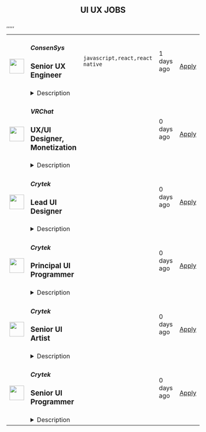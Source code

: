 <div align="center"><h2>UI UX JOBS</h2></div><table><tr>
                <td width="100" height="100" rowspan="2">
                    <img src="https://remotive.com/job/1895215/logo" width="38px" height="auto">
                </td>
                <td width="300">
                    <h5>ConsenSys</h5>
                    <h3>Senior UX Engineer</h3>
                </td>
                <td width="300">
                    <code>javascript,react,react native</code>
                </td>
                <td width="200">
                <text>1 days ago</text>
                </td>
                <td width="100" rowspan="2">
                <a href="https://remotive.com/remote-jobs/software-dev/senior-ux-engineer-1895215" align="right" target="_blank">Apply</a>
                </td>
            </tr>
            <tr>
                <td colspan="3">
                <details><summary>Description</summary>
                <p>Our mission is to unlock the collaborative power of communities by making Web3 universally easy to use, access, and build on.</p>
<p>Working with Consensys puts you at the <strong>forefront of an evolving paradigm</strong>, transforming our society for the better. We fundamentally believe blockchain is the next generation of technology that can lay the foundation for a more just and equitable society. </p>
<p>Blockchain tech is just over 10 years old. Ethereum itself is still a toddler and we’re far from reaching our full potential. You’ll get to work on the tools, infrastructure, and apps that scale these platforms to billions of users. </p>
<p>You’ll be constantly exposed to new concepts, ideas, and frameworks from your peers, and as you work on different projects — challenging you to stay at the <strong>top of your game</strong>. You’ll join a network of entrepreneurs and technologists that reaches the <strong>edge of our ecosystem</strong>. Consensys alumni have moved on to become tech entrepreneurs, CEOs, and team leads at tech companies. </p>
<p><strong>About MetaMask</strong></p>
<p>We’re building for a future where the internet and world economy empowers people through interactions based on consent, privacy, and free association. Where both communities and individuals flourish. To accomplish that, we’re working hard to make web3 accessible for everyone around the world.</p>
<p>MetaMask is both a crypto wallet and a gateway to the decentralized web. Our tools help people create communities, play video games, access financial services, make payments, invest in assets, protect against economic turmoil, and more. Our browser extension and mobile platforms meet the needs of millions of users and developers across the world.</p>
<p>Originally a humble key manager, today MetaMask serves over<a href="%22https:/techcrunch.com/2022/03/15/metamask-parent-company-consensys-raises-series-d-at-7b-valuation/?guccounter=1&amp;guce_referrer=aHR0cHM6Ly93d3cuZ29vZ2xlLmNvbS8&amp;guce_referrer_sig=AQAAAA17TpZSF_aCYTb-Ju92B34bkm5hs-N4Cxdpk5lR_Ve3lZQOiYFcfqkk_oNHMu1faSa-Ht5LMGxK7LHEnzCg3bAQJH3KI8SPhqQTd31XsNZyNQ3HUFwhID8cZGy9qzjoXK7tUdxKlfXV2mikuuez0jodL5s1UMpbed6hY3dhwUQO#:~:text=MetaMask alone has over 30,Ethereum wallet by this metric.%22" rel="nofollow"> 30 million monthly active users</a> as a<a href="%22https:/docs.metamask.io/guide/%22" rel="nofollow"> decentralized application development platform</a>, an<a href="%22https:/medium.com/metamask/introducing-metamask-swaps-84318c643785%22" rel="nofollow"> aggregator of decentralized cryptocurrency exchanges</a>, and a decentralized identity manager.</p>
<p><strong>What you’ll do</strong></p>
<p>Candidate will be responsible for improving and implementing user experiences in both the MetaMask extension client as well as the MetaMask mobile.  </p>
<p><strong>Would be great if you brought this to the role</strong></p>
<ul style="">
<li style="">6+ years working with web and mobile-based technologies.</li>
<li style="">Hands-on experience with at least one: React, React Native, Vue, or Angular.</li>
<li style="">Extensive experience with modern Javascript (ES6/TypeScript/etc.).</li>
<li style="">Fundamental knowledge of CSS and CSS preprocessors (Sass / LESS)</li>
<li style="">Strong working knowledge developing cross platform/browser compatibility. </li>
<li style="">Experience working in an agile development team.</li>
<li style="">Experience developing medium to large-scale applications across the entire stack with minimal tech debt through sensible abstractions, testing, linting, and adherence to coding/web standards.</li>
<li style="">Experience consuming APIs.</li>
<li style="">A demonstrable understanding of Continuous Integration.</li>
<li style="">Strong understanding of web-based security threats and prevention techniques.</li>
<li style="">Mobile experience strongly preferred.</li>
</ul>
<p>Don't meet all the requirements? Don't sweat it. We’re passionate about building a diverse team of humans and as such, if you think you've got what it takes for our chaotic-but-fun, remote-friendly, start-up environment—apply anyway, detailing your relevant transferable skills in your cover letter. While we have a pretty good idea of what we need, we're ready for you to challenge our thinking on who needs to be in this role.</p>
<p><em>Consensys is an equal opportunity employer. We encourage people from all backgrounds to apply. We are committed to ensuring that our technology is made available and accessible to everyone. All employment decisions are made without regard to race, color, national origin, ancestry, sex, gender, gender identity or expression, sexual orientation, age, genetic information, religion, disability, medical condition, pregnancy, marital status, family status, veteran status, or any other characteristic protected by law. Consensys is aware of fraudulent recruitment practices and we encourage all applicants to review our best practices to protect yourself which can be found (<a href="%22https:/consensys.net/careers/best-practices-to-avoid-recruitment-fraud/)%22" rel="nofollow">https://consensys.net/careers/best-practices-to-avoid-recruitment-fraud/)</a></em><em>.</em></p>
<p>#LI-HG1</p>
<div class='"content-pay-transparency"'>
<div class='"pay-input"'>
<div class='"description"'>
<p><em>The salary range for US-based candidates only will be determined throughout the interview process depending on experience and skills.</em></p>
</div>
<div class='"title"'>US pay range (not including bonus, equity or other benefits)</div>
<div class='"pay-range"'>$100,000<span class='"divider"'>—</span>$177,000 USD</div>
</div>
</div>
<img src="https://remotive.com/job/track/1895215/blank.gif?source=public_api" alt=""/>
                </details>
                </td>
            </tr>,<tr>
                <td width="100" height="100" rowspan="2">
                    <img src="https://pbs.twimg.com/profile_images/1719900921793003520/qPc3pV09_400x400.jpg" width="38px" height="auto">
                </td>
                <td width="300">
                    <h5>VRChat</h5>
                    <h3>UX/UI Designer, Monetization</h3>
                </td>
                <td width="300">
                    <code></code>
                </td>
                <td width="200">
                <text>0 days ago</text>
                </td>
                <td width="100" rowspan="2">
                <a href="https://jobs.lever.co/vrchat/84e684e1-3f9a-4958-80b2-db405fb9d1cd" align="right" target="_blank">Apply</a>
                </td>
            </tr>
            <tr>
                <td colspan="3">
                <details><summary>Description</summary>
                <div><span style="font-size: 24px">Join the VRChat Team!</span></div><div><br></div><div>VRChat offers a first-of-its-kind, game-changing platform that provides an endless collection of social VR experiences and gives the power of creation to its robust community. With over 250,000 worlds and growing, VRChat’s vision is to allow users to bring their imaginations to life and help shape the metaverse anywhere in the world on any device. VRChat has raised $100M to date with the support of investors Makers Fund, Anthos Capital and HTC and is building out a strong team to achieve hyper-growth in the coming years.</div><div><br></div><div><span style="font-size: 24px">Job Overview</span></div><div><br></div><div><span style="font-size: 11pt">We are seeking a talented UI/UX Designer with a focus on monetization and economy design to join our design team. As a Monetization UX/UI Designer, you will play a crucial role in enhancing user experiences by creating intuitive, visually appealing interfaces that drive engagement and revenue growth. By meticulously crafting user interfaces that guide users towards desired actions, such as making purchases, subscribing, or engaging with revenue-generating features, you will directly impact the conversion rates and overall revenue generation. Your expertise in economy design, which involves structuring pricing models, virtual goods, and incentives, contributes to user satisfaction and long-term monetization strategies. This role bridges the gap between user experience and business goals, ensuring that VRChat maximizes its financial potential while delivering value to users. As part of that process, you’ll be creating and maintaining design materials while ensuring they are communicated effectively to those requiring them. You will be guiding the design of features from concept to release, and then iterating on them as the team and community provide feedback.</span></div><div><br></div><div><span style="font-size: 24px">Job &amp; Team Impact</span></div><div><br></div><div><span style="font-size: 11pt">Your focus on monetization and economy design plays a pivotal role in shaping the financial success of VRChat. Effective monetization and virtual economy design directly impact the product's bottom line. Higher user engagement, increased conversion rates, and sustained monetization can lead to substantial revenue growth, enabling the business to invest in further product development, marketing, and innovation.</span></div><div><br></div><h3>Duties & Responsibilities</h3><li>Collaborate closely with product managers, system designers, and other stakeholders to understand and refine monetization and economy strategies</li><li>Design user interfaces that seamlessly integrate monetization mechanics, ensuring they enhance the user experience and align with the overall product vision</li><li>Create wireframes, mockups, and prototypes that effectively communicate UI design concepts, interaction flows, and monetization features</li><li>Conceptualize and implement user-friendly purchasing flows, virtual currency systems, and reward mechanisms that drive user engagement and spending</li><li>Collaborate with the UX team to conduct user research, gather feedback, and iterate on UI designs based on data-driven insights and user testing</li><li>Stay up-to-date with industry trends, emerging technologies, and best practices in monetization and economy design, applying these insights to enhance our products.</li><li>Work closely with developers to ensure the seamless integration of UI designs into the final product, providing guidance and assets as needed</li><li>Engage with VRChat’s connected platforms like Discord, Twitch, Youtube, etc. to understand the environment and stay up to date with community feedback on VRChat</li>,<h3>Experience, Skills & Qualifications</h3><li>5+ years of experience as a UX/UI Designer, with a portfolio showcasing successful UI designs for products with strong monetization and economy components</li><li>Solid understanding of game mechanics, virtual economies, and monetization strategies within the digital product space</li><li>Strong knowledge of user-centered design principles and the ability to balance business goals with user needs</li><li>The ability to work with ambiguous ideas and turn them into practical design concepts</li><li>Must be able to communicate design concepts effectively to the team</li><li>Ability to stay focused and productive in a permanent work-from-home environment&nbsp;</li>,<h3>Benefits</h3><li>Work from anywhere! VRChat is a 100% remote company</li><li>Health Benefits</li><li>401K for US &amp; RRSP for Canadian Employees</li><li>Stock Options</li><li>Generous paid holiday schedule</li><li>Unlimited/Flexible vacation time</li><li>Onboarding Hardware Stipend</li><li>Paid parental leave benefits</li><div><i style="font-size: 10px">VRChat is an equal-opportunity employer, and we welcome applicants from all backgrounds. VRChat fosters a diverse, creative, and collaborative environment where anyone can contribute to any of the ongoing projects or direction of the roadmap at any time.&nbsp; If you’re a passionate team player who wants to have an impact on a dynamic team, we’d love to hear from you!&nbsp;</i></div><div><br></div><div><i style="font-size: 10px">* Offers are subject to satisfactory background and reference checks.</i></div>
                </details>
                </td>
            </tr>,<tr>
                <td width="100" height="100" rowspan="2">
                    <img src="https://lever-client-logos.s3-us-west-2.amazonaws.com/2a61cdfd-29d3-4707-b965-c4527aa67d0c-1593500521772.png" width="38px" height="auto">
                </td>
                <td width="300">
                    <h5>Crytek</h5>
                    <h3>Lead UI Designer</h3>
                </td>
                <td width="300">
                    <code></code>
                </td>
                <td width="200">
                <text>0 days ago</text>
                </td>
                <td width="100" rowspan="2">
                <a href="https://jobs.lever.co/crytek/ea558e46-66df-445a-939c-31c0e1fdf006" align="right" target="_blank">Apply</a>
                </td>
            </tr>
            <tr>
                <td colspan="3">
                <details><summary>Description</summary>
                <div>Crytek is looking for a <b>Lead UI Designer</b> to work on <a href="https://www.huntshowdown.com/" class="postings-link"><i>Hunt: Showdown</i></a>.</div><div><br></div><div>As Lead UI Designer, you will work closely with the Director of UX/UI, Producers and Project Managers in the planning and monitoring of the various stages of the project development.</div><div>&nbsp;</div><div><b>*Sample pictures or a link to a portfolio, which shows sample work, are required. Any applications without a portfolio of some kind will be automatically declined.*</b></div><div><br></div><div><br></div><div><b><u>Relocation &amp; Remote Work</u></b></div><div>Although we believe living close to our studio helps foster team spirit and stronger bonds between team members, we understand that people have different needs and expectations for their place of residence. You have a choice of three location options, allowing you to work with Crytek from anywhere you wish:</div><div><br></div><div>1. Come to our modern headquarters in Frankfurt and receive an attractive relocation package and have access to all of our benefits.</div><div><br></div><div>2. If you are already living in a European Union member state, we are able to offer you a permanent work contract and allow you to work remotely&nbsp;as an employee&nbsp;from there.&nbsp;</div><div><br></div><div>3. If you are interested in full-time remote work in any other country&nbsp;outside of the European Union, we&nbsp;can offer you&nbsp;a freelance contract arrangement.</div><h3>Responsibilities</h3><li>Lead, manage and mentor the UI team on a day to day basis to ensure a high quality, pixel perfect designs.</li><li>Create a work environment that is motivating for team members and which fosters development and creation.</li><li>Ability to work pro-actively with other department leads.</li><li>Participate in meetings, reviews, and planning as part of effective communication with the team.</li><li>Creation of New UI screens using our Design System and Figma.</li><li>Development and implementation of UI elements, layouts into the game with the logic through our own tools.</li><li>Visualization of ideas using Figma, creating wireframes, prototypes, visual mock-ups.</li><li>Take initiative and willing to expand own horizon.</li>,<h3>Requirements</h3><li>5+ years’ experience in a UI Designer capacity for PC/Console games is a must.</li><li>Must have shipped at least two AAA titles as a UI Designer, and at least one of them as a Lead UI Designer.</li><li>Creative talent, creative courage and a very good analytical sense for user guidance.</li><li>Excellent knowledge in Figma and Adobe Creative Cloud products including, Illustrator, Photoshop and After Effects.</li><li>Strong visualization and presentation skills.</li><li>Basic programming skills to setup logic in our visual scripting language.</li><li>Established interpersonal and organizational skills. Must work well in a team-oriented environment.</li><li>Excellent English communication and writing skills.</li><li>Be proactive and self-motivated, work without direct supervision.</li><li>Willing to relocate to Frankfurt am Main area, Germany.</li>,<h3>Pluses</h3><li>BFA in Design, Interaction Design, Computer Science or similar</li><li>Additional programming language experience (good knowledge of Flash / Action Script is a strong plus).</li><li>Familiarity with Scaleform and/or Flash is a plus.</li><li>Version-control systems (Perforce, SVN, CVS, VSS) familiarity.</li><div><b><u>What you can expect from us</u></b></div><div><br></div><div><b>Home Office&nbsp;</b></div><div>Work-life balance is not just a hollow term for us. At Crytek, we offer you the option to either work from home or in our studio.&nbsp;</div><div>&nbsp;</div><div><b>Career Path&nbsp;</b></div><div>Your professional development is important to us, so we have laid out a career plan to help you progress towards your goals and objectives.&nbsp;</div><div>&nbsp;</div><div><b>Company Apartment&nbsp;</b></div><div>To help you get settled, we provide you with a fully furnished company apartment during your first three months in Frankfurt.*&nbsp;</div><div><span style="font-size: 11pt">&nbsp;</span></div><div><b>Relocation&nbsp;Support&nbsp;</b></div><div>We offer a relocation budget and full coverage of flights to Frankfurt for you and your family.&nbsp;</div><div>You can expect extensive assistance with visa, work permits, and communication with authorities during the relocation process, as well as help settling into Germany (e.g. setting up appointments with banks, government agencies, schools, landlords, finding apartments etc.).*&nbsp;</div><div><b style="font-size: 11pt">&nbsp;&nbsp;&nbsp;&nbsp;&nbsp;&nbsp;&nbsp;&nbsp;&nbsp;&nbsp;&nbsp;&nbsp;</b></div><div><b>Public Transport Pass&nbsp;</b></div><div>Discover Frankfurt by bus, tram and metro – free of charge.*&nbsp;</div><div><span style="font-size: 11pt">&nbsp;</span></div><div><b>Gym Card&nbsp;</b></div><div>A healthy body is a healthy mind. We offer a membership at the premium gym chain Fitness First in Germany. Work out, join group fitness classes, or relax in the wellness facilities.</div><div><span style="font-size: 11pt">&nbsp;</span></div><div><b>International Environment&nbsp;</b></div><div>We truly embody diversity at Crytek. With employees from over 42 different countries, we define ourselves by our cultural diversity.&nbsp;</div><div>&nbsp;</div><div><b>German Classes&nbsp;</b></div><div>Understanding the local culture will make your stay abroad more enjoyable, and Crytek supports that by offering German language courses for you and your family.&nbsp;</div><div><span style="font-size: 11pt">&nbsp;&nbsp;</span></div><div><b>Vacation Days&nbsp;</b></div><div>At our Frankfurt office you can enjoy 24 days of vacation per year, and every 2 years you get 1 more (up to a maximum of 28 days). You will also have on average 10 public holidays on top of the days you take off. If you are working from another country, local standards apply.</div><div><span style="font-size: 11pt">&nbsp;&nbsp;</span></div><div>*only applicable to employees in Frankfurt. </div>
                </details>
                </td>
            </tr>,<tr>
                <td width="100" height="100" rowspan="2">
                    <img src="https://lever-client-logos.s3-us-west-2.amazonaws.com/2a61cdfd-29d3-4707-b965-c4527aa67d0c-1593500521772.png" width="38px" height="auto">
                </td>
                <td width="300">
                    <h5>Crytek</h5>
                    <h3>Principal UI Programmer</h3>
                </td>
                <td width="300">
                    <code></code>
                </td>
                <td width="200">
                <text>0 days ago</text>
                </td>
                <td width="100" rowspan="2">
                <a href="https://jobs.lever.co/crytek/93e1629d-7934-4f8d-a06e-a9ae6bb02449" align="right" target="_blank">Apply</a>
                </td>
            </tr>
            <tr>
                <td colspan="3">
                <details><summary>Description</summary>
                <div>Crytek is looking for an experienced and passionate <b>Principal UI Programmer</b> to work with the <a href="https://www.huntshowdown.com/" class="postings-link"><i>Hunt: Showdown</i></a> development team.</div><div><br></div><div>As Principal UI programmer, you will help develop the tools and interaction methods that are required for building user interfaces, and be the font of knowledge for your team. Working closely with UX / UI Designers, you will play an central role in how the UI is built and how it will function. The ideal candidate has experience in different parts of game development.</div><div><br></div><div><br></div><div><u><b>Relocation &amp; Remote Work</b></u></div><div>Although we believe living close to our studio helps foster team spirit and stronger bonds between team members, we understand that people have different needs and expectations for their place of residence. For this position you have a choice of three location options, allowing you to work with Crytek from anywhere you wish:</div><div><br></div><div>1. Come to our modern headquarters in Frankfurt and receive an attractive relocation package and have access to all of our benefits.</div><div><br></div><div>2. If you are already living in a European Union member state, we are able to offer you a permanent work contract and allow you to work remotely&nbsp;as an employee&nbsp;from there.&nbsp;</div><div><br></div><div>3. If you are interested in full-time remote work in any other country&nbsp;outside of the European Union, we&nbsp;can offer you&nbsp;a freelance contract arrangement.</div><h3>Responsibilities</h3><li>Develop, test, maintain and optimize the UI systems to work efficiently with the supported consoles and platforms, using CRYENGINE and Flash.</li><li>Meet the project’s schedule by breaking the long term goals into manageable tasks.</li><li>Complete tasks in a timely manner and to a consistent high quality standard.</li><li>Write clear, maintainable and portable code.</li><li>Display good communication and writing skills and create documentation where required.</li><li>Write technical and software design documents.</li><li>Work very closely with UI Artists, UX Designers, and other Engineers.</li>,<h3>Requirements</h3><li>9+ years of professional experience as UI Programmer in the games industry.</li><li>Bachelor’s degree in computer science or related field or equivalent work experience.</li><li>Excellent programming skills in C++ and object oriented programming.</li><li>Strong knowledge of Flash and ActionScript.</li><li>Comfortable working with Visual Studio and Adobe Flash CS6.</li><li>Worked on a UI oriented project.</li><li>Experience with writing custom controls, skins and other advanced UI features.</li><li>Experience with any game engines preferably experience with CRYENGINE.</li><li>Team player and self-driven.</li><li>Solid English skills, good communication skills with strong affinity for transparency.</li>,<h3>Pluses</h3><li>Working knowledge of Scaleform.</li><li>Experience with Python.</li><li>Experience in UX Design or development of UI systems.</li><li>Worked in multi-team agile development (SCRUM). </li><div><b><u>What you can expect from us</u></b></div><div><br></div><div><b>Home Office&nbsp;</b></div><div>Work-life balance is not just a hollow term for us. At Crytek, we offer you the option to either work from home or in our studio.&nbsp;</div><div>&nbsp;</div><div><b>Career Path&nbsp;</b></div><div>Your professional development is important to us, so we have laid out a career plan to help you progress towards your goals and objectives.&nbsp;</div><div>&nbsp;</div><div><b>Company Apartment&nbsp;</b></div><div>To help you get settled, we provide you with a fully furnished company apartment during your first three months in Frankfurt.*&nbsp;</div><div><span style="font-size: 11pt">&nbsp;</span></div><div><b>Relocation&nbsp;Support&nbsp;</b></div><div>We offer a relocation budget and full coverage of flights to Frankfurt for you and your family.&nbsp;</div><div>You can expect extensive assistance with visa, work permits, and communication with authorities during the relocation process, as well as help settling into Germany (e.g. setting up appointments with banks, government agencies, schools, landlords, finding apartments etc.).*&nbsp;</div><div><b style="font-size: 11pt">&nbsp;&nbsp;&nbsp;&nbsp;&nbsp;&nbsp;&nbsp;&nbsp;&nbsp;&nbsp;&nbsp;&nbsp;</b></div><div><b>Public Transport Pass&nbsp;</b></div><div>Discover Frankfurt by bus, tram and metro – free of charge.*&nbsp;</div><div><span style="font-size: 11pt">&nbsp;</span></div><div><b>Gym Card&nbsp;</b></div><div>A healthy body is a healthy mind. We offer a membership at the premium gym chain Fitness First in Germany. Work out, join group fitness classes, or relax in the wellness facilities.</div><div><span style="font-size: 11pt">&nbsp;</span></div><div><b>International Environment&nbsp;</b></div><div>We truly embody diversity at Crytek. With employees from over 42 different countries, we define ourselves by our cultural diversity.&nbsp;</div><div>&nbsp;</div><div><b>German Classes&nbsp;</b></div><div>Understanding the local culture will make your stay abroad more enjoyable, and Crytek supports that by offering German language courses for you and your family.&nbsp;</div><div><span style="font-size: 11pt">&nbsp;&nbsp;&nbsp;&nbsp;&nbsp;&nbsp;&nbsp;&nbsp;</span></div><div><b>Events</b></div><div>Join us on our exciting company events, including new starter breakfasts, summer and winter parties, our annual trip to Gamescom in Cologne, and many more!*&nbsp;</div><div>We are all gamers: stay connected and play games with your colleagues at our remote gaming parties.</div><div><span style="font-size: 11pt">&nbsp; &nbsp; </span></div><div><b>Vacation Days&nbsp;</b></div><div>At our Frankfurt office you can enjoy 24 days of vacation per year, and every 2 years you get 1 more (up to a maximum of 28 days). You will also have on average 10 public holidays on top of the days you take off. If you are working from another country, local standards apply.</div><div><span style="font-size: 11pt">&nbsp;&nbsp;</span></div><div>*only applicable to employees in Frankfurt. </div>
                </details>
                </td>
            </tr>,<tr>
                <td width="100" height="100" rowspan="2">
                    <img src="https://lever-client-logos.s3-us-west-2.amazonaws.com/2a61cdfd-29d3-4707-b965-c4527aa67d0c-1593500521772.png" width="38px" height="auto">
                </td>
                <td width="300">
                    <h5>Crytek</h5>
                    <h3>Senior UI Artist</h3>
                </td>
                <td width="300">
                    <code></code>
                </td>
                <td width="200">
                <text>0 days ago</text>
                </td>
                <td width="100" rowspan="2">
                <a href="https://jobs.lever.co/crytek/b24334dc-2a41-49c7-b99d-871e51d2ce54" align="right" target="_blank">Apply</a>
                </td>
            </tr>
            <tr>
                <td colspan="3">
                <details><summary>Description</summary>
                <div>Crytek is looking for an experienced and passionate <b>Senior UI Artist</b>  to support the <a href="https://www.huntshowdown.com/" class="postings-link"><i>Hunt: Showdown</i></a> team. </div><div><br></div><div>As a UI artist, you will help create the mood of the game by creating  mock-ups / assets and icons. Working closely with other UX / UI Designers and  UI Programmers, you will play an important role in how the UI is built  and how it will function.</div><div><br></div><div><b>*Required documents that allow a  careful evaluation of your application are resume, cover letter and  additional samples (Portfolio link<i>)</i>*</b></div><div><br></div><div><br></div><div><u><b>Relocation &amp; Remote Work</b></u></div><div>Although we believe living close to our studio helps foster team spirit and stronger bonds between team members, we understand that people have different needs and expectations for their place of residence. You have a choice of three location options, allowing you to work with Crytek from anywhere you wish:</div><div><br></div><div>1. Come to our modern headquarters in Frankfurt and receive an attractive relocation package and have access to all of our benefits.</div><div><br></div><div>2. If you are already living in a European Union member state, we are able to offer you a permanent work contract and allow you to work remotely&nbsp;as an employee&nbsp;from there.&nbsp;</div><div><br></div><div>3. If you are interested in full-time remote work in any other country&nbsp;outside of the European Union, we&nbsp;can offer you&nbsp;a freelance contract arrangement.</div><h3>Responsibilities</h3><li>Create mock-ups based on the game design requests.</li><li>Create assets in Illustrator and Photoshop based on a style guide.</li><li>Work very closely with UI Artists, UX Designers, and UI Programmers.</li>,<h3>Requirements</h3><li>5+ years’ experience in the design field, with at least two of those years in the games industry.</li><li>Two or more shipped titles as a Senior UI Artist.</li><li>Confident understanding of typography and basic color theory.</li><li>Extensive knowledge in Figma and Adobe Creative Cloud products including, Illustrator, Photoshop and After Effects.</li><li>Able to understand technical implementations, and limitations.</li>,<h3>Pluses</h3><li>Bachelor degree in Computer Graphic Design, a similar degree or comparable experience.</li><li>Provide a portfolio demonstrating graphic design skills.</li><div><u><b>What you can expect from us</b></u></div><div><br></div><div><b>Home Office&nbsp;</b></div><div>Work-life balance is not just a hollow term for us. At Crytek, we offer you the option to either work from home or in our studio.&nbsp;</div><div>&nbsp;</div><div><b>Career Path&nbsp;</b></div><div>Your professional development is important to us, so we have laid out a career plan to help you progress towards your goals and objectives.&nbsp;</div><div>&nbsp;</div><div><b>Company Apartment&nbsp;</b></div><div>To help you get settled, we provide you with a fully furnished company apartment during your first three months in Frankfurt.*&nbsp;</div><div><span style="font-size: 11pt">&nbsp;</span></div><div><b>Relocation&nbsp;Support&nbsp;</b></div><div>We offer a relocation budget and full coverage of flights to Frankfurt for you and your family.&nbsp;</div><div>You can expect extensive assistance with visa, work permits, and communication with authorities during the relocation process, as well as help settling into Germany (e.g. setting up appointments with banks, government agencies, schools, landlords, finding apartments etc.).*&nbsp;</div><div><b style="font-size: 11pt">&nbsp;&nbsp;&nbsp;&nbsp;&nbsp;&nbsp;&nbsp;&nbsp;&nbsp;&nbsp;&nbsp;&nbsp;</b></div><div><b>Public Transport Pass&nbsp;</b></div><div>Discover Frankfurt by bus, tram and metro – free of charge.*&nbsp;</div><div><span style="font-size: 11pt">&nbsp;</span></div><div><b>Gym Card&nbsp;</b></div><div>A healthy body is a healthy mind. We offer a membership at the premium gym chain Fitness First in Germany. Work out, join group fitness classes, or relax in the wellness facilities.</div><div><span style="font-size: 11pt">&nbsp;</span></div><div><b>International Environment&nbsp;</b></div><div>We truly embody diversity at Crytek. With employees from over 42 different countries, we define ourselves by our cultural diversity.&nbsp;</div><div>&nbsp;</div><div><b>German Classes&nbsp;</b></div><div>Understanding the local culture will make your stay abroad more enjoyable, and Crytek supports that by offering German language courses for you and your family.&nbsp;</div><div><span style="font-size: 11pt">&nbsp;&nbsp;</span></div><div><b>Vacation Days&nbsp;</b></div><div>At our Frankfurt office you can enjoy 24 days of vacation per year, and every 2 years you get 1 more (up to a maximum of 28 days). You will also have on average 10 public holidays on top of the days you take off. If you are working from another country, local standards apply.</div><div><span style="font-size: 11pt">&nbsp;&nbsp;</span></div><div>*only applicable to employees in Frankfurt. </div>
                </details>
                </td>
            </tr>,<tr>
                <td width="100" height="100" rowspan="2">
                    <img src="https://lever-client-logos.s3-us-west-2.amazonaws.com/2a61cdfd-29d3-4707-b965-c4527aa67d0c-1593500521772.png" width="38px" height="auto">
                </td>
                <td width="300">
                    <h5>Crytek</h5>
                    <h3>Senior UI Programmer</h3>
                </td>
                <td width="300">
                    <code></code>
                </td>
                <td width="200">
                <text>0 days ago</text>
                </td>
                <td width="100" rowspan="2">
                <a href="https://jobs.lever.co/crytek/f54e9f31-343c-4ffe-ba98-33afa607a9cb" align="right" target="_blank">Apply</a>
                </td>
            </tr>
            <tr>
                <td colspan="3">
                <details><summary>Description</summary>
                <div>Crytek is looking for an experienced and passionate <b>Senior</b>&nbsp;<b>UI Programmer</b> to work with the <a href="https://www.huntshowdown.com/" class="postings-link"><i>Hunt: Showdown</i></a> development team.</div><div><br></div><div>As Senior UI programmer, you will help develop the tools and interaction methods that are required for building user interfaces. Working closely with UX / UI Designers, you will play an important role in how the UI is built and how it will function. The ideal candidate has experience in different parts of game development.</div><div><br></div><div><br></div><div><u><b>Relocation &amp; Remote Work</b></u></div><div>Although we believe living close to our studio helps foster team spirit and stronger bonds between team members, we understand that people have different needs and expectations for their place of residence. For this position you have a choice of three location options, allowing you to work with Crytek from anywhere you wish:</div><div><br></div><div>1. Come to our modern headquarters in Frankfurt and receive an attractive relocation package and have access to all of our benefits.</div><div><br></div><div>2. If you are already living in a European Union member state, we are able to offer you a permanent work contract and allow you to work remotely&nbsp;as an employee&nbsp;from there.&nbsp;</div><div><br></div><div>3. If you are interested in full-time remote work in any other country&nbsp;outside of the European Union, we&nbsp;can offer you&nbsp;a freelance contract arrangement.</div><h3>Responsibilities</h3><li>Develop, test, maintain and optimize the UI systems to work efficiently with the supported consoles and platforms, using CRYENGINE and Flash.</li><li>Meet the project’s schedule by breaking the long term goals into manageable tasks.</li><li>Complete tasks in a timely manner and to a consistent high quality standard.</li><li>Write clear, maintainable and portable code.</li><li>Display good communication and writing skills and create documentation where required.</li><li>Write technical and software design documents.</li><li>Work very closely with UI Artists, UX Designers, and other Engineers.</li>,<h3>Requirements</h3><li>5+ years of professional experience as UI Programmer in the games industry.</li><li>Bachelor’s degree in computer science or related field or equivialent work experience.</li><li>Excellent programming skills in C++ and object oriented programming.</li><li>Strong knowledge of Flash and ActionScript.</li><li>Comfortable working with Visual Studio and Adobe Flash CS6.</li><li>Worked on a UI oriented project.</li><li>Experience with writing custom controls, skins and other advanced UI features.</li><li>Experience with any game engines preferably experience with CRYENGINE.</li><li>Team player and self-driven.</li><li>Solid English skills, good communication skills with strong affinity for transparence.</li>,<h3>Pluses</h3><li>Working knowledge of Scaleform.</li><li>Experience with Python.</li><li>Experience in UX Design or development of UI systems.</li><li>Worked in multi-team agile development (SCRUM).&nbsp;</li><div><b><u>What you can expect from us</u></b></div><div><br></div><div><b>Home Office&nbsp;</b></div><div>Work-life balance is not just a hollow term for us. At Crytek, we offer you the option to either work from home or in our studio.&nbsp;</div><div>&nbsp;</div><div><b>Career Path&nbsp;</b></div><div>Your professional development is important to us, so we have laid out a career plan to help you progress towards your goals and objectives.&nbsp;</div><div>&nbsp;</div><div><b>Company Apartment&nbsp;</b></div><div>To help you get settled, we provide you with a fully furnished company apartment during your first three months in Frankfurt.*&nbsp;</div><div><span style="font-size: 11pt">&nbsp;</span></div><div><b>Relocation&nbsp;Support&nbsp;</b></div><div>We offer a relocation budget and full coverage of flights to Frankfurt for you and your family.&nbsp;</div><div>You can expect extensive assistance with visa, work permits, and communication with authorities during the relocation process, as well as help settling into Germany (e.g. setting up appointments with banks, government agencies, schools, landlords, finding apartments etc.).*&nbsp;</div><div><b style="font-size: 11pt">&nbsp;&nbsp;&nbsp;&nbsp;&nbsp;&nbsp;&nbsp;&nbsp;&nbsp;&nbsp;&nbsp;&nbsp;</b></div><div><b>Public Transport Pass&nbsp;</b></div><div>Discover Frankfurt by bus, tram and metro – free of charge.*&nbsp;</div><div><span style="font-size: 11pt">&nbsp;</span></div><div><b>Gym Card&nbsp;</b></div><div>A healthy body is a healthy mind. We offer a membership at the premium gym chain Fitness First in Germany. Work out, join group fitness classes, or relax in the wellness facilities.</div><div><span style="font-size: 11pt">&nbsp;</span></div><div><b>International Environment&nbsp;</b></div><div>We truly embody diversity at Crytek. With employees from over 42 different countries, we define ourselves by our cultural diversity.&nbsp;</div><div>&nbsp;</div><div><b>German Classes&nbsp;</b></div><div>Understanding the local culture will make your stay abroad more enjoyable, and Crytek supports that by offering German language courses for you and your family.&nbsp;</div><div><span style="font-size: 11pt">&nbsp;&nbsp;&nbsp;&nbsp;&nbsp;&nbsp;&nbsp;&nbsp;</span></div><div><b>Events</b></div><div>Join us on our exciting company events, including new starter breakfasts, summer and winter parties, our annual trip to Gamescom in Cologne, and many more!*&nbsp;</div><div>We are all gamers: stay connected and play games with your colleagues at our remote gaming parties.</div><div><span style="font-size: 11pt">&nbsp; &nbsp; </span></div><div><b>Vacation Days&nbsp;</b></div><div>At our Frankfurt office you can enjoy 24 days of vacation per year, and every 2 years you get 1 more (up to a maximum of 28 days). You will also have on average 10 public holidays on top of the days you take off. If you are working from another country, local standards apply.</div><div><span style="font-size: 11pt">&nbsp;&nbsp;</span></div><div>*only applicable to employees in Frankfurt. </div>
                </details>
                </td>
            </tr></table>